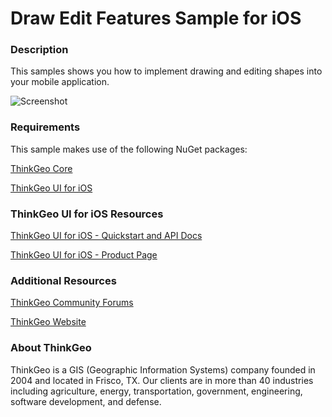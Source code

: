 # Draw Edit Features Sample for iOS

### Description

This samples shows you how to implement drawing and editing shapes into your mobile application.

![Screenshot](https://gitlab.com/thinkgeo/public/thinkgeo-mobile-maps/-/raw/master/samples/ios/DrawEditFeaturesSample/ScreenShot.gif)

### Requirements

This sample makes use of the following NuGet packages:

[ThinkGeo Core](https://www.nuget.org/packages/ThinkGeo.Core)

[ThinkGeo UI for iOS](https://www.nuget.org/packages/ThinkGeo.UI.iOS)

### ThinkGeo UI for iOS Resources

[ThinkGeo UI for iOS - Quickstart and API Docs](https://docs.thinkgeo.com/products/mobile-maps/v12.0/quickstart/#quick-start-display-a-simple-map-on-ios)

[ThinkGeo UI for iOS - Product Page](https://www.thinkgeo.com/mobile-maps)

### Additional Resources

[ThinkGeo Community Forums](http://community.thinkgeo.com/)

[ThinkGeo Website](https://www.thinkgeo.com/)

### About ThinkGeo

ThinkGeo is a GIS (Geographic Information Systems) company founded in 2004 and located in Frisco, TX. Our clients are in more than 40 industries including agriculture, energy, transportation, government, engineering, software development, and defense.
